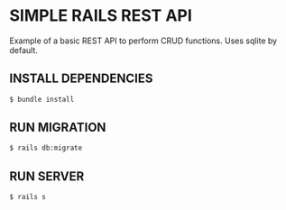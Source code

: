 # SIMPLE RAILS REST API

Example of a basic REST API to perform CRUD functions. Uses sqlite by default.

## INSTALL DEPENDENCIES
```bash
$ bundle install
```

## RUN MIGRATION
```bash
$ rails db:migrate
```

## RUN SERVER
```bash
$ rails s
```